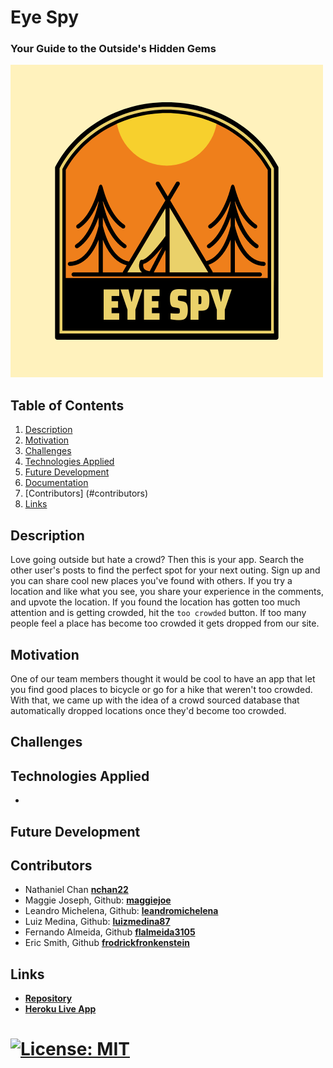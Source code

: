 # Eye Spy
### Your Guide to the Outside's Hidden Gems

![Eye-Spy-logo](./client/src/images/eye-spy-500x500.png)

## Table of Contents
1. [Description](#description)
2. [Motivation](#motivation)
3. [Challenges](#challenges)
4. [Technologies Applied](#technologies)
5. [Future Development](#future)
6. [Documentation](#documentation)
7. [Contributors] (#contributors)
8. [Links](#links)

## Description
Love going outside but hate a crowd?  Then this is your app.  Search the other user's posts to find the perfect spot for your next outing. Sign up and you can share cool new places you've found with others.  If you try a location and like what you see, you share your experience in the comments, and upvote the location.  If you found the location has gotten too much attention and is getting crowded, hit the `too crowded` button.  If too many people feel a place has become too crowded it gets dropped from our site.

## Motivation
One of our team members thought it would be cool to have an app that let you find good places to bicycle or go for a hike that weren't too crowded.  With that, we came up with the idea of a crowd sourced database that automatically dropped locations once they'd become too crowded.

## Challenges

## Technologies Applied
*

## Future Development


## Contributors
* Nathaniel Chan **[nchan22](https://github.com/nchan22)**
* Maggie Joseph, Github: **[maggiejoe](https://github.com/maggiejoe)**
* Leandro Michelena, Github: **[leandromichelena](https://github.com/leandromichelena)**
* Luiz Medina, Github: **[luizmedina87](https://github.com/luizmedina87)**
* Fernando Almeida, Github **[flalmeida3105](https://github.com/flalmeida3105)**
* Eric Smith, Github **[frodrickfronkenstein](https://github.com/frodrickfronkenstein)**

## Links
* **[Repository](https://github.com/CaptainNate/eye-spy)**
* **[Heroku Live App]()**

# [![License: MIT](https://img.shields.io/badge/License-MIT-yellow.svg)](https://opensource.org/licenses/MIT)